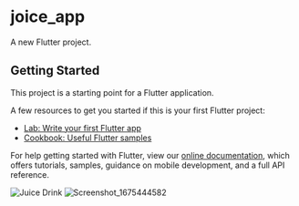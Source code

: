 # joice_app

A new Flutter project.

## Getting Started

This project is a starting point for a Flutter application.

A few resources to get you started if this is your first Flutter project:

- [Lab: Write your first Flutter app](https://flutter.dev/docs/get-started/codelab)
- [Cookbook: Useful Flutter samples](https://flutter.dev/docs/cookbook)

For help getting started with Flutter, view our
[online documentation](https://flutter.dev/docs), which offers tutorials,
samples, guidance on mobile development, and a full API reference.

![Juice Drink](https://user-images.githubusercontent.com/88269367/157207362-5fc6adc0-950d-4681-b144-c39f7975a10c.png)
![Screenshot_1675444582](https://user-images.githubusercontent.com/101965534/216672261-c05b6fa3-f0b5-4467-963d-55235e163bb5.png)
